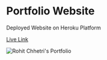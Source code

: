# Portfolio Website
Deployed Website on Heroku Platform 

[Live Link](https://connectrohit.com/)
 
![Rohit Chhetri's Portfolio](https://github.com/rohitchhetri/Heroku-Portfolio/blob/master/view/images/ScreenShot.png "Rohit Chhetri's Portfolio")


